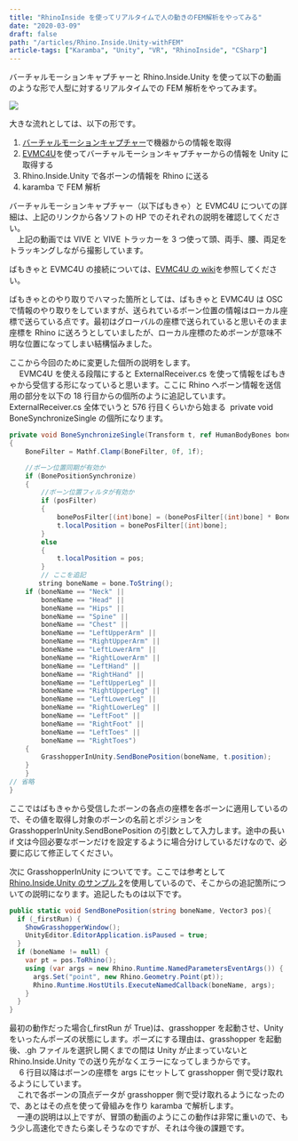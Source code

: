 ```yaml
---
title: "RhinoInside を使ってリアルタイムで人の動きのFEM解析をやってみる"
date: "2020-03-09"
draft: false
path: "/articles/Rhino.Inside.Unity-withFEM"
article-tags: ["Karamba", "Unity", "VR", "RhinoInside", "CSharp"]
---
```


バーチャルモーションキャプチャーと Rhino.Inside.Unity を使って以下の動画のような形で人型に対するリアルタイムでの FEM 解析をやってみます。

[![](https://1.bp.blogspot.com/-X7Wmy3d32-c/XmW2fkPcgWI/AAAAAAAAB0g/3LxrkN8GmLUOFBorIu-ZTqh_WuhJhyoDQCLcBGAsYHQ/s320/VMCmoment.gif)](https://1.bp.blogspot.com/-X7Wmy3d32-c/XmW2fkPcgWI/AAAAAAAAB0g/3LxrkN8GmLUOFBorIu-ZTqh_WuhJhyoDQCLcBGAsYHQ/s1600/VMCmoment.gif)

大きな流れとしては、以下の形です。

1.  [バーチャルモーションキャプチャー](https://sh-akira.github.io/VirtualMotionCapture/)で機器からの情報を取得
2.  [EVMC4U](https://github.com/gpsnmeajp/EasyVirtualMotionCaptureForUnity)を使ってバーチャルモーションキャプチャーからの情報を Unity に取得する
3.  Rhino.Inside.Unity で各ボーンの情報を Rhino に送る
4.  karamba で FEM 解析

バーチャルモーションキャプチャー（以下ばもきゃ）と EVMC4U についての詳細は、上記のリンクから各ソフトの HP でのそれぞれの説明を確認してください。  
　上記の動画では VIVE と VIVE トラッカーを 3 つ使って頭、両手、腰、両足をトラッキングしながら撮影しています。

ばもきゃと EVMC4U の接続については、[EVMC4U の wiki](https://github.com/gpsnmeajp/EasyVirtualMotionCaptureForUnity/wiki)を参照してください。

ばもきゃとのやり取りでハマった箇所としては、ばもきゃと EVMC4U は OSC で情報のやり取りをしていますが、送られているボーン位置の情報はローカル座標で送らている点です。最初はグローバルの座標で送られていると思いそのまま座標を Rhino に送ろうとしていましたが、ローカル座標のためボーンが意味不明な位置になってしまい結構悩みました。

ここから今回のために変更した個所の説明をします。  
　 EVMC4U を使える段階にすると ExternalReceiver.cs を使って情報をばもきゃから受信する形になっていると思います。ここに Rhino へボーン情報を送信用の部分を以下の 18 行目からの個所のように追記しています。ExternalReceiver.cs 全体でいうと 576 行目くらいから始まる  private void BoneSynchronizeSingle の個所になります。

```cs
private void BoneSynchronizeSingle(Transform t, ref HumanBodyBones bone, ref Vector3 pos, ref Quaternion rot, bool posFilter, bool rotFilter)
{
    BoneFilter = Mathf.Clamp(BoneFilter, 0f, 1f);

    //ボーン位置同期が有効か
    if (BonePositionSynchronize)
    {
        //ボーン位置フィルタが有効か
        if (posFilter)
        {
            bonePosFilter[(int)bone] = (bonePosFilter[(int)bone] * BoneFilter) + pos * (1.0f - BoneFilter);
            t.localPosition = bonePosFilter[(int)bone];
        }
        else
        {
            t.localPosition = pos;
        }
        // ここを追記
    　　string boneName = bone.ToString();
	if (boneName == "Neck" ||
		boneName == "Head" ||
		boneName == "Hips" ||
		boneName == "Spine" ||
		boneName == "Chest" ||
		boneName == "LeftUpperArm" ||
		boneName == "RightUpperArm" ||
		boneName == "LeftLowerArm" ||
		boneName == "RightLowerArm" ||
		boneName == "LeftHand" ||
		boneName == "RightHand" ||
		boneName == "LeftUpperLeg" ||
		boneName == "RightUpperLeg" ||
		boneName == "LeftLowerLeg" ||
		boneName == "RightLowerLeg" ||
		boneName == "LeftFoot" ||
		boneName == "RightFoot" ||
		boneName == "LeftToes" ||
		boneName == "RightToes")
	{
		GrasshopperInUnity.SendBonePosition(boneName, t.position);
	}
    }
// 省略
}
```

ここではばもきゃから受信したボーンの各点の座標を各ボーンに適用しているので、その値を取得し対象のボーンの名前とポジションを GrasshopperInUnity.SendBonePosition の引数として入力します。途中の長い if 文は今回必要なボーンだけを設定するように場合分けしているだけなので、必要に応じて修正してください。

次に GrasshopperInUnity についてです。ここでは参考として[Rhino.Inside.Unity のサンプル 2](https://github.com/mcneel/rhino.inside/tree/master/Unity/Sample2)を使用しているので、そこからの追記箇所についての説明になります。追記したものは以下です。

```cs
public static void SendBonePosition(string boneName, Vector3 pos){
  if (_firstRun) {
    ShowGrasshopperWindow();
    UnityEditor.EditorApplication.isPaused = true;
  }
  if (boneName != null) {
    var pt = pos.ToRhino();
    using (var args = new Rhino.Runtime.NamedParametersEventArgs()) {
      args.Set("point", new Rhino.Geometry.Point(pt));
      Rhino.Runtime.HostUtils.ExecuteNamedCallback(boneName, args);
    }
  }
}
```

最初の動作だった場合(\_firstRun が True)は、grasshopper を起動させ、Unity をいったんポーズの状態にします。ポーズにする理由は、grasshopper を起動後、.gh ファイルを選択し開くまでの間は Unity が止まっていないと Rhino.Inside.Unity での送り先がなくエラーになってしまうからです。  
　 6 行目以降はボーンの座標を args にセットして grasshopper 側で受け取れるようにしています。  
　これで各ボーンの頂点データが grasshopper 側で受け取れるようになったので、あとはその点を使って骨組みを作り karamba で解析します。  
　一連の説明は以上ですが、冒頭の動画のようにこの動作は非常に重いので、もう少し高速化できたら楽しそうなのですが、それは今後の課題です。
